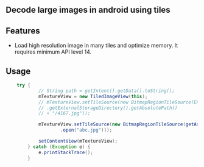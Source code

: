 ## Decode large images in android using tiles

## Features
 * Load high resolution image in many tiles and optimize memory. It requires minimum API level 14.

## Usage

``` java
	try {
			// String path = getIntent().getData().toString();
			mTextureView = new TiledImageView(this);
			// mTextureView.setTileSource(new BitmapRegionTileSource(Environment
			// .getExternalStorageDirectory().getAbsolutePath()
			// + "/4167.jpg"));

			mTextureView.setTileSource(new BitmapRegionTileSource(getAssets()
					.open("abc.jpg")));

			setContentView(mTextureView);
		} catch (Exception e) {
			e.printStackTrace();
		}
```
